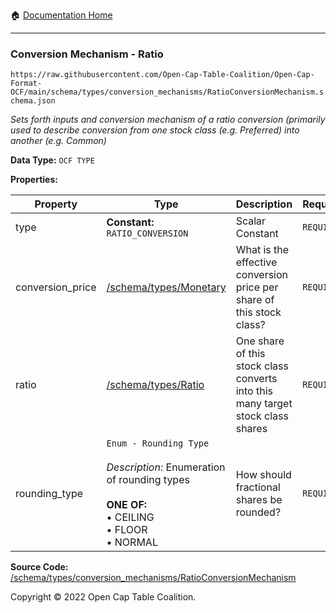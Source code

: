 :house: [Documentation Home](../../../home/xudiera/code/README.md)

---

### Conversion Mechanism - Ratio

`https://raw.githubusercontent.com/Open-Cap-Table-Coalition/Open-Cap-Format-OCF/main/schema/types/conversion_mechanisms/RatioConversionMechanism.schema.json`

_Sets forth inputs and conversion mechanism of a ratio conversion (primarily used to describe conversion from one stock class (e.g. Preferred) into another (e.g. Common)_

**Data Type:** `OCF TYPE`

**Properties:**

| Property         | Type                                                                                                                                                       | Description                                                                     | Required   |
| ---------------- | ---------------------------------------------------------------------------------------------------------------------------------------------------------- | ------------------------------------------------------------------------------- | ---------- |
| type             | **Constant:** `RATIO_CONVERSION`                                                                                                                           | Scalar Constant                                                                 | `REQUIRED` |
| conversion_price | [/schema/types/Monetary](../Monetary.md)                                                                                                                   | What is the effective conversion price per share of this stock class?           | `REQUIRED` |
| ratio            | [/schema/types/Ratio](../Ratio.md)                                                                                                                         | One share of this stock class converts into this many target stock class shares | `REQUIRED` |
| rounding_type    | `Enum - Rounding Type`</br></br>_Description:_ Enumeration of rounding types</br></br>**ONE OF:** </br>&bull; CEILING </br>&bull; FLOOR </br>&bull; NORMAL | How should fractional shares be rounded?                                        | `REQUIRED` |

**Source Code:** [/schema/types/conversion_mechanisms/RatioConversionMechanism](../../../../../../../../../schema/types/conversion_mechanisms/RatioConversionMechanism.schema.json)

Copyright © 2022 Open Cap Table Coalition.
